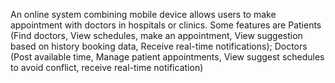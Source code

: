 An online system combining mobile device allows users to make appointment with doctors in hospitals or clinics. Some features are Patients (Find doctors, View schedules, make an appointment, View suggestion based on history booking data, Receive real-time notifications); Doctors (Post available time, Manage patient appointments, View suggest schedules to avoid conflict, receive real-time notification)